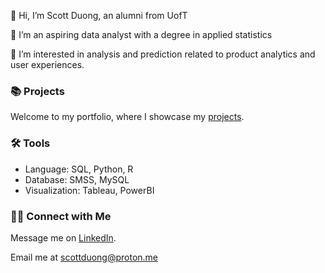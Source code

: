 👋 Hi, I’m Scott Duong, an alumni from UofT 

🌱 I’m an aspiring data analyst with a degree in applied statistics

👀 I’m interested in analysis and prediction related to product analytics and user experiences. 

### 📚 Projects
Welcome to my portfolio, where I showcase my [projects](https://github.com/jidafan/Data-Analyst-Portfolio).

### 🛠️ Tools
* Language: SQL, Python, R
* Database: SMSS, MySQL
* Visualization: Tableau, PowerBI

### 👋🏻 Connect with Me
Message me on [LinkedIn](https://www.linkedin.com/in/scott-duong/).


Email me at scottduong@proton.me
<!--
**jidafan/jidafan** is a ✨ _special_ ✨ repository because its `README.md` (this file) appears on your GitHub profile.

Here are some ideas to get you started:

- 🔭 I’m currently working on ...
- 🌱 I’m currently learning ...
- 👯 I’m looking to collaborate on ...
- 🤔 I’m looking for help with ...
- 💬 Ask me about ...
- 📫 How to reach me: ...
- 😄 Pronouns: ...
- ⚡ Fun fact: ...
-->
